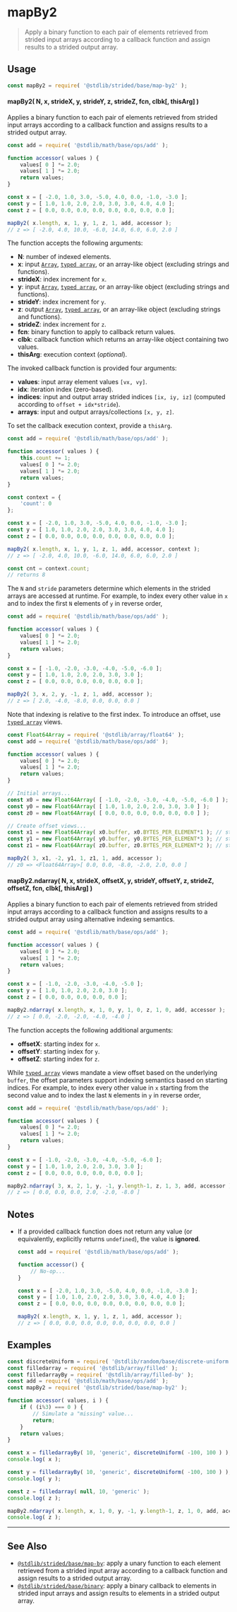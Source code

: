 <!--

@license Apache-2.0

Copyright (c) 2021 The Stdlib Authors.

Licensed under the Apache License, Version 2.0 (the "License");
you may not use this file except in compliance with the License.
You may obtain a copy of the License at

   http://www.apache.org/licenses/LICENSE-2.0

Unless required by applicable law or agreed to in writing, software
distributed under the License is distributed on an "AS IS" BASIS,
WITHOUT WARRANTIES OR CONDITIONS OF ANY KIND, either express or implied.
See the License for the specific language governing permissions and
limitations under the License.

-->

<!-- lint disable maximum-heading-length -->

# mapBy2

> Apply a binary function to each pair of elements retrieved from strided input arrays according to a callback function and assign results to a strided output array.

<section class="intro">

</section>

<!-- /.intro -->

<section class="usage">

## Usage

```javascript
const mapBy2 = require( '@stdlib/strided/base/map-by2' );
```

#### mapBy2( N, x, strideX, y, strideY, z, strideZ, fcn, clbk\[, thisArg] )

Applies a binary function to each pair of elements retrieved from strided input arrays according to a callback function and assigns results to a strided output array.

```javascript
const add = require( '@stdlib/math/base/ops/add' );

function accessor( values ) {
    values[ 0 ] *= 2.0;
    values[ 1 ] *= 2.0;
    return values;
}

const x = [ -2.0, 1.0, 3.0, -5.0, 4.0, 0.0, -1.0, -3.0 ];
const y = [ 1.0, 1.0, 2.0, 2.0, 3.0, 3.0, 4.0, 4.0 ];
const z = [ 0.0, 0.0, 0.0, 0.0, 0.0, 0.0, 0.0, 0.0 ];

mapBy2( x.length, x, 1, y, 1, z, 1, add, accessor );
// z => [ -2.0, 4.0, 10.0, -6.0, 14.0, 6.0, 6.0, 2.0 ]
```

The function accepts the following arguments:

-   **N**: number of indexed elements.
-   **x**: input [`Array`][mdn-array], [`typed array`][mdn-typed-array], or an array-like object (excluding strings and functions).
-   **strideX**: index increment for `x`.
-   **y**: input [`Array`][mdn-array], [`typed array`][mdn-typed-array], or an array-like object (excluding strings and functions).
-   **strideY**: index increment for `y`.
-   **z**: output [`Array`][mdn-array], [`typed array`][mdn-typed-array], or an array-like object (excluding strings and functions).
-   **strideZ**: index increment for `z`.
-   **fcn**: binary function to apply to callback return values.
-   **clbk**: callback function which returns an array-like object containing two values.
-   **thisArg**: execution context (_optional_).

The invoked callback function is provided four arguments:

-   **values**: input array element values `[vx, vy]`.
-   **idx**: iteration index (zero-based).
-   **indices**: input and output array strided indices `[ix, iy, iz]` (computed according to `offset + idx*stride`).
-   **arrays**: input and output arrays/collections `[x, y, z]`.

To set the callback execution context, provide a `thisArg`.

```javascript
const add = require( '@stdlib/math/base/ops/add' );

function accessor( values ) {
    this.count += 1;
    values[ 0 ] *= 2.0;
    values[ 1 ] *= 2.0;
    return values;
}

const context = {
    'count': 0
};

const x = [ -2.0, 1.0, 3.0, -5.0, 4.0, 0.0, -1.0, -3.0 ];
const y = [ 1.0, 1.0, 2.0, 2.0, 3.0, 3.0, 4.0, 4.0 ];
const z = [ 0.0, 0.0, 0.0, 0.0, 0.0, 0.0, 0.0, 0.0 ];

mapBy2( x.length, x, 1, y, 1, z, 1, add, accessor, context );
// z => [ -2.0, 4.0, 10.0, -6.0, 14.0, 6.0, 6.0, 2.0 ]

const cnt = context.count;
// returns 8
```

The `N` and `stride` parameters determine which elements in the strided arrays are accessed at runtime. For example, to index every other value in `x` and to index the first `N` elements of `y` in reverse order,

```javascript
const add = require( '@stdlib/math/base/ops/add' );

function accessor( values ) {
    values[ 0 ] *= 2.0;
    values[ 1 ] *= 2.0;
    return values;
}

const x = [ -1.0, -2.0, -3.0, -4.0, -5.0, -6.0 ];
const y = [ 1.0, 1.0, 2.0, 2.0, 3.0, 3.0 ];
const z = [ 0.0, 0.0, 0.0, 0.0, 0.0, 0.0 ];

mapBy2( 3, x, 2, y, -1, z, 1, add, accessor );
// z => [ 2.0, -4.0, -8.0, 0.0, 0.0, 0.0 ]
```

Note that indexing is relative to the first index. To introduce an offset, use [`typed array`][mdn-typed-array] views.

```javascript
const Float64Array = require( '@stdlib/array/float64' );
const add = require( '@stdlib/math/base/ops/add' );

function accessor( values ) {
    values[ 0 ] *= 2.0;
    values[ 1 ] *= 2.0;
    return values;
}

// Initial arrays...
const x0 = new Float64Array( [ -1.0, -2.0, -3.0, -4.0, -5.0, -6.0 ] );
const y0 = new Float64Array( [ 1.0, 1.0, 2.0, 2.0, 3.0, 3.0 ] );
const z0 = new Float64Array( [ 0.0, 0.0, 0.0, 0.0, 0.0, 0.0 ] );

// Create offset views...
const x1 = new Float64Array( x0.buffer, x0.BYTES_PER_ELEMENT*1 ); // start at 2nd element
const y1 = new Float64Array( y0.buffer, y0.BYTES_PER_ELEMENT*3 ); // start at 4th element
const z1 = new Float64Array( z0.buffer, z0.BYTES_PER_ELEMENT*2 ); // start at 3rd element

mapBy2( 3, x1, -2, y1, 1, z1, 1, add, accessor );
// z0 => <Float64Array>[ 0.0, 0.0, -8.0, -2.0, 2.0, 0.0 ]
```

#### mapBy2.ndarray( N, x, strideX, offsetX, y, strideY, offsetY, z, strideZ, offsetZ, fcn, clbk\[, thisArg] )

Applies a binary function to each pair of elements retrieved from strided input arrays according to a callback function and assigns results to a strided output array using alternative indexing semantics.

```javascript
const add = require( '@stdlib/math/base/ops/add' );

function accessor( values ) {
    values[ 0 ] *= 2.0;
    values[ 1 ] *= 2.0;
    return values;
}

const x = [ -1.0, -2.0, -3.0, -4.0, -5.0 ];
const y = [ 1.0, 1.0, 2.0, 2.0, 3.0 ];
const z = [ 0.0, 0.0, 0.0, 0.0, 0.0 ];

mapBy2.ndarray( x.length, x, 1, 0, y, 1, 0, z, 1, 0, add, accessor );
// z => [ 0.0, -2.0, -2.0, -4.0, -4.0 ]
```

The function accepts the following additional arguments:

-   **offsetX**: starting index for `x`.
-   **offsetY**: starting index for `y`.
-   **offsetZ**: starting index for `z`.

While [`typed array`][mdn-typed-array] views mandate a view offset based on the underlying `buffer`, the offset parameters support indexing semantics based on starting indices. For example, to index every other value in `x` starting from the second value and to index the last `N` elements in `y` in reverse order,

```javascript
const add = require( '@stdlib/math/base/ops/add' );

function accessor( values ) {
    values[ 0 ] *= 2.0;
    values[ 1 ] *= 2.0;
    return values;
}

const x = [ -1.0, -2.0, -3.0, -4.0, -5.0, -6.0 ];
const y = [ 1.0, 1.0, 2.0, 2.0, 3.0, 3.0 ];
const z = [ 0.0, 0.0, 0.0, 0.0, 0.0, 0.0 ];

mapBy2.ndarray( 3, x, 2, 1, y, -1, y.length-1, z, 1, 3, add, accessor );
// z => [ 0.0, 0.0, 0.0, 2.0, -2.0, -8.0 ]
```

</section>

<!-- /.usage -->

<section class="notes">

## Notes

-   If a provided callback function does not return any value (or equivalently, explicitly returns `undefined`), the value is **ignored**.

    ```javascript
    const add = require( '@stdlib/math/base/ops/add' );

    function accessor() {
        // No-op...
    }

    const x = [ -2.0, 1.0, 3.0, -5.0, 4.0, 0.0, -1.0, -3.0 ];
    const y = [ 1.0, 1.0, 2.0, 2.0, 3.0, 3.0, 4.0, 4.0 ];
    const z = [ 0.0, 0.0, 0.0, 0.0, 0.0, 0.0, 0.0, 0.0 ];

    mapBy2( x.length, x, 1, y, 1, z, 1, add, accessor );
    // z => [ 0.0, 0.0, 0.0, 0.0, 0.0, 0.0, 0.0, 0.0 ]
    ```

</section>

<!-- /.notes -->

<section class="examples">

## Examples

<!-- eslint no-undef: "error" -->

```javascript
const discreteUniform = require( '@stdlib/random/base/discrete-uniform' ).factory;
const filledarray = require( '@stdlib/array/filled' );
const filledarrayBy = require( '@stdlib/array/filled-by' );
const add = require( '@stdlib/math/base/ops/add' );
const mapBy2 = require( '@stdlib/strided/base/map-by2' );

function accessor( values, i ) {
    if ( (i%3) === 0 ) {
        // Simulate a "missing" value...
        return;
    }
    return values;
}

const x = filledarrayBy( 10, 'generic', discreteUniform( -100, 100 ) );
console.log( x );

const y = filledarrayBy( 10, 'generic', discreteUniform( -100, 100 ) );
console.log( y );

const z = filledarray( null, 10, 'generic' );
console.log( z );

mapBy2.ndarray( x.length, x, 1, 0, y, -1, y.length-1, z, 1, 0, add, accessor );
console.log( z );
```

</section>

<!-- /.examples -->

<!-- Section for related `stdlib` packages. Do not manually edit this section, as it is automatically populated. -->

<section class="related">

* * *

## See Also

-   <span class="package-name">[`@stdlib/strided/base/map-by`][@stdlib/strided/base/map-by]</span><span class="delimiter">: </span><span class="description">apply a unary function to each element retrieved from a strided input array according to a callback function and assign results to a strided output array.</span>
-   <span class="package-name">[`@stdlib/strided/base/binary`][@stdlib/strided/base/binary]</span><span class="delimiter">: </span><span class="description">apply a binary callback to elements in strided input arrays and assign results to elements in a strided output array.</span>

</section>

<!-- /.related -->

<!-- Section for all links. Make sure to keep an empty line after the `section` element and another before the `/section` close. -->

<section class="links">

[mdn-array]: https://developer.mozilla.org/en-US/docs/Web/JavaScript/Reference/Global_Objects/Array

[mdn-typed-array]: https://developer.mozilla.org/en-US/docs/Web/JavaScript/Reference/Global_Objects/TypedArray

<!-- <related-links> -->

[@stdlib/strided/base/map-by]: https://github.com/stdlib-js/stdlib/tree/develop/lib/node_modules/%40stdlib/strided/base/map-by

[@stdlib/strided/base/binary]: https://github.com/stdlib-js/stdlib/tree/develop/lib/node_modules/%40stdlib/strided/base/binary

<!-- </related-links> -->

</section>

<!-- /.links -->
